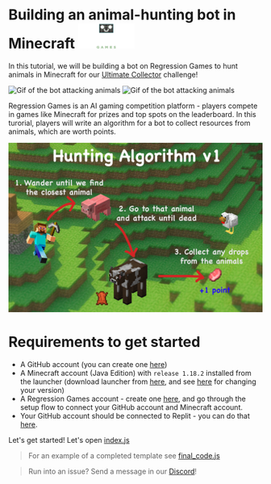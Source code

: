 # Building an animal-hunting bot in Minecraft <a href="https://play.regression.gg"><img src="images/rg_long.png" height="50px"/></a>

In this tutorial, we will be building a bot on Regression Games to hunt animals
in Minecraft for our [Ultimate Collector](https://play.regression.gg/documentation/welcome#season-0-ultimate-collector)
challenge!

![Gif of the bot attacking animals](images/demo.gif)
![Gif of the bot attacking animals](images/final.gif)

Regression Games is an AI gaming competition platform - players compete in games
like Minecraft for prizes and top spots on the leaderboard. In this turorial,
players will write an algorithm for a bot to collect resources from animals,
which are worth points.

![Gif of the bot attacking animals](images/attack_tutorial.png)

# Requirements to get started

* A GitHub account (you can create one [here](https://github.com))
* A Minecraft account (Java Edition) with `release 1.18.2` installed from the launcher (download launcher from [here](https://www.minecraft.net/en-us/download), and see [here](https://help.minecraft.net/hc/en-us/articles/360034754852-Change-Game-Version-for-Minecraft-Java-Edition) for changing your version)
* A Regression Games account - create one [here](https://play.regression.gg), and go through the setup flow to connect your GitHub account and Minecraft account.
* Your GitHub account should be connected to Replit - you can do that [here](https://replit.com/account#connected-services).

Let's get started! Let's open [index.js](#index.js)

> For an example of a completed template see [final_code.js](#final_code.js)

> Run into an issue? Send a message in our [Discord](https://discord.gg/925SYVse2H)!